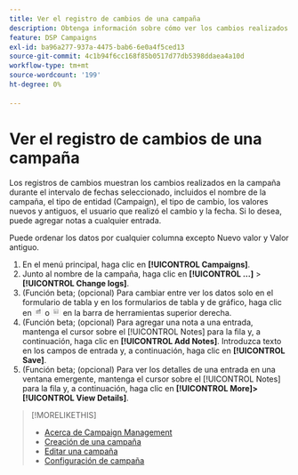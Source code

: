 ```yaml
---
title: Ver el registro de cambios de una campaña
description: Obtenga información sobre cómo ver los cambios realizados en la campaña.
feature: DSP Campaigns
exl-id: ba96a277-937a-4475-bab6-6e0a4f5ced13
source-git-commit: 4c1b94f6cc168f85b0517d77db5398ddaea4a10d
workflow-type: tm+mt
source-wordcount: '199'
ht-degree: 0%

---
```


# Ver el registro de cambios de una campaña

Los registros de cambios muestran los cambios realizados en la campaña durante el intervalo de fechas seleccionado, incluidos el nombre de la campaña, el tipo de entidad (Campaign), el tipo de cambio, los valores nuevos y antiguos, el usuario que realizó el cambio y la fecha. Si lo desea, puede agregar notas a cualquier entrada.

Puede ordenar los datos por cualquier columna excepto Nuevo valor y Valor antiguo.

1. En el menú principal, haga clic en **[!UICONTROL Campaigns]**.
1. Junto al nombre de la campaña, haga clic en  **[!UICONTROL ...]** > **[!UICONTROL Change logs]**.
1. (Función beta; (opcional) Para cambiar entre ver los datos solo en el formulario de tabla y en los formularios de tabla y de gráfico, haga clic en ![Visualización de tabla y gráfico](/help/dsp/assets/table-plus-chart-view.png "Visualización de tabla y gráfico") o ![Vista de tabla](/help/dsp/assets/table-view.png "Vista de tabla") en la barra de herramientas superior derecha.
1. (Función beta; (opcional) Para agregar una nota a una entrada, mantenga el cursor sobre el [!UICONTROL Notes] para la fila y, a continuación, haga clic en **[!UICONTROL Add Notes]**. Introduzca texto en los campos de entrada y, a continuación, haga clic en **[!UICONTROL Save]**.
1. (Función beta; (opcional) Para ver los detalles de una entrada en una ventana emergente, mantenga el cursor sobre el [!UICONTROL Notes] para la fila y, a continuación, haga clic en **[!UICONTROL More]>[!UICONTROL View Details]**.

>[!MORELIKETHIS]
>
>* [Acerca de Campaign Management](campaign-about.md)
>* [Creación de una campaña](campaign-create.md)
>* [Editar una campaña](campaign-edit.md)
>* [Configuración de campaña](campaign-settings.md)

